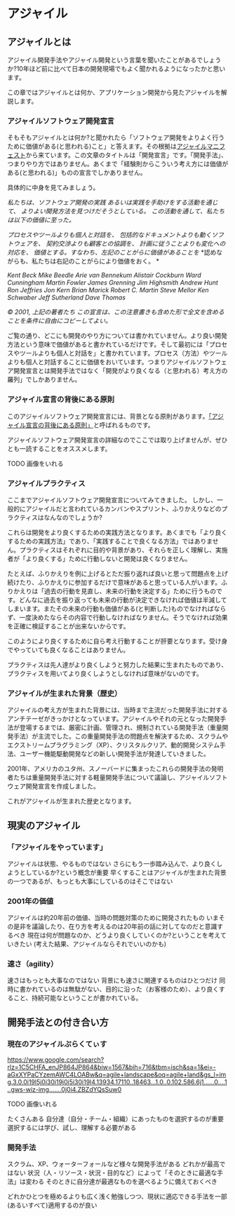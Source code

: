 
# アジャイル

## アジャイルとは

アジャイル開発手法やアジャイル開発という言葉を聞いたことがあるでしょうか?10年ほど前に比べて日本の開発現場でもよく聞かれるようになったかと思います。

この章ではアジャイルとは何か、アプリケーション開発から見たアジャイルを解説します。

### アジャイルソフトウェア開発宣言

そもそもアジャイルとは何か?と聞かれたら「ソフトウェア開発をよりよく行うために価値がある(と思われる)こと」と答えます。その根拠は[アジャイルマニフェスト](https://agilemanifesto.org/iso/ja/manifesto.html)から来ています。この文章のタイトルは「開発宣言」です。「開発手法」、つまりやり方ではありません。あくまで「経験則からこういう考え方には価値がある(と思われる)」ものの宣言でしかありません。

具体的に中身を見てみましょう。

*私たちは、ソフトウェア開発の実践*
*あるいは実践を手助けをする活動を通じて、*
*よりよい開発方法を見つけだそうとしている。*
*この活動を通して、私たちは以下の価値に至った。*

*プロセスやツールよりも個人と対話を、*
*包括的なドキュメントよりも動くソフトウェアを、*
*契約交渉よりも顧客との協調を、*
*計画に従うことよりも変化への対応を、*
*価値とする。すなわち、左記のことがらに価値があることを*
*認めながらも、私たちは右記のことがらにより価値をおく。 *

*Kent Beck*
*Mike Beedle*
*Arie van Bennekum*
*Alistair Cockburn*
*Ward Cunningham*
*Martin Fowler*
*James Grenning*
*Jim Highsmith*
*Andrew Hunt*
*Ron Jeffries*
*Jon Kern*
*Brian Marick*
*Robert C. Martin*
*Steve Mellor*
*Ken Schwaber*
*Jeff Sutherland*
*Dave Thomas*

*© 2001, 上記の著者たち*
*この宣言は、この注意書きも含めた形で全文を含めることを条件に自由にコピーしてよい。*

ご覧の通り、どこにも開発のやり方については書かれていません。より良い開発方法という意味で価値があると書かれているだけです。そして最初には「プロセスやツールよりも個人と対話を」と書かれています。プロセス（方法）やツールよりも個人と対話することに価値をおいています。つまりアジャイルソフトウェア開発宣言とは開発手法ではなく「開発がより良くなる（と思われる）考え方の羅列」でしかありません。

### アジャイル宣言の背後にある原則

このアジャイルソフトウェア開発宣言には、背景となる原則があります。[「アジャイル宣言の背後にある原則」](https://agilemanifesto.org/iso/ja/principles.html)と呼ばれるものです。

アジャイルソフトウェア開発宣言の詳細なのでここでは取り上げませんが、ぜひとも一読することをオススメします。

TODO 画像をいれる

### アジャイルプラクティス

ここまでアジャイルソフトウェア開発宣言についてみてきました。
しかし、一般的にアジャイルだと言われているカンバンやスプリント、ふりかえりなどのプラクティスはなんなのでしょうか?

これらは開発をより良くするための実践方法となります。あくまでも「より良くするための実践方法」であり、「実践することで良くなる方法」ではありません。プラクティスはそれぞれに目的や背景があり、それらを正しく理解し、実施者が「より良くする」ために行動しないと開発は良くなりません。

たとえば、ふりかえりを例に上げるとただ振り返れば良いと思って問題点を上げ続けたり、ふりかえりに参加するだけで意味があると思っている人がいます。ふりかえりは「過去の行動を見直し、未来の行動を決定する」ために行うものです。どんなに過去を振り返っても未来の行動が決定できなければ価値は半減してしまいます。またその未来の行動も価値がある(と判断した)ものでなければならず、一度決めたならその内容で行動しなければなりません。そうでなければ効果を正確に検証することが出来ないからです。

このようにより良くするために自ら考え行動することが肝要となります。受け身でやっていても良くなることはありません。

プラクティスは先人達がより良くしようと努力した結果に生まれたものであり、プラクティスを用いてより良くしようとしなければ意味がないのです。


### アジャイルが生まれた背景（歴史）

アジャイルの考え方が生まれた背景には、当時まで主流だった開発手法に対するアンチテーゼがきっかけとなっています。アジャイルやそれの元となった開発手法が登場するまでは、厳密に計画、管理され、規制されている開発手法（重量開発手法）が主流でした。この重量開発手法の問題点を解決するため、スクラムやエクストリームプラグラミング（XP）、クリスタルクリア、動的開発システム手法、ユーザー機能駆動開発などの新しい開発手法が発達していきました。

2001年、アメリカのユタ州、スノーバードに集まったこれらの開発手法の発明者たちは重量開発手法に対する軽量開発手法について議論し、アジャイルソフトウェア開発宣言を作成しました。

これがアジャイルが生まれた歴史となります。


## 現実のアジャイル

### 「アジャイルをやっています」

アジャイルは状態、やるものではない
さらにもう一歩踏み込んで、より良くしようとしているか?という概念が重要
早くすることはアジャイルが生まれた背景の一つであるが、もっとも大事にしているのはそこではない

### 2001年の価値

アジャイルは約20年前の価値、当時の問題対策のために開発されたもの
いまその是非を議論したり、在り方を考えるのは20年前の話に対してなのだと意識するべき
現在は何が問題なのか、どうより良くしていくのか?ということを考えていきたい
(考えた結果、アジャイルならそれでいいのかも)


### 速さ（agility）

速さはもっとも大事なのではない
背景にも速さに関連するものはひとつだけ
同時に書かれているのは無駄がない、目的に沿った（お客様のため）、より良くすること、持続可能なということが書かれている。


## 開発手法との付き合い方

### 現在のアジャイルぷらくてぃす

https://www.google.com/search?rlz=1C5CHFA_enJP864JP864&biw=1567&bih=716&tbm=isch&sa=1&ei=-aGxXYPaCYzemAWC4LOABw&q=agile+landscape&oq=agile+land&gs_l=img.3.0.0i19l5j0i30i19j0i5i30i19l4.13934.17110..18463...1.0..0.102.586.6j1......0....1..gws-wiz-img.......0j0i4.ZBZdYQsSuw0

TODO 画像いれる

たくさんある
自分達（自分・チーム・組織）にあったものを選択するのが重要
選択するには学び、試し、理解する必要がある


### 開発手法

スクラム、XP、ウォーターフォールなど様々な開発手法がある
どれかが最高ではない
状況（人・リソース・状況・目的など）によって「そのときに最適な手法」は変わる
そのときに自分達が最適なものを選べるように備えておくべき

どれかひとつを極めるよりも広く浅く勉強しつつ、現状に適応できる手法を一部(あるいすべて)適用するのが良い
